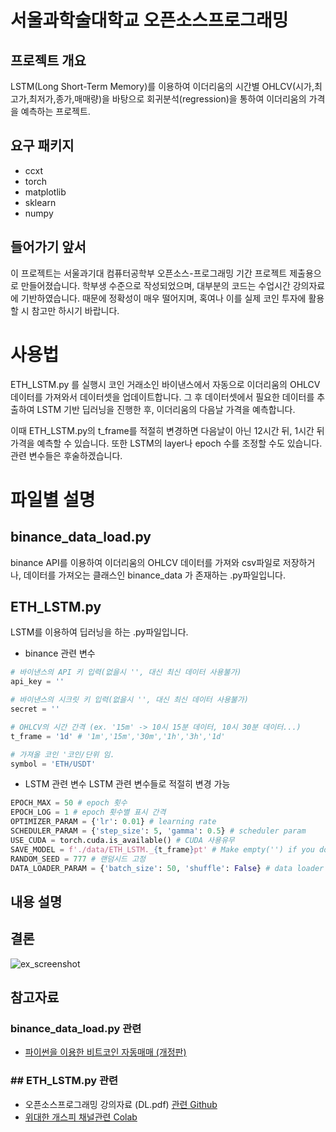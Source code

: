 # **서울과학술대학교 오픈소스프로그래밍**

## **프로젝트 개요**
LSTM(Long Short-Term Memory)를 이용하여 이더리움의 시간별 OHLCV(시가,최고가,최저가,종가,매매량)을 바탕으로 회귀분석(regression)을 통하여 이더리움의 가격을 예측하는 프로젝트.
  
## **요구 패키지**
* ccxt
* torch
* matplotlib
* sklearn
* numpy

## 들어가기 앞서
이 프로젝트는 서울과기대 컴퓨터공학부 오픈소스-프로그래밍 기간 프로젝트 제출용으로 만들어졌습니다. 학부생 수준으로 작성되었으며, 대부분의 코드는 수업시간 강의자료에 기반하였습니다.
때문에 정확성이 매우 떨어지며, 혹여나 이를 실제 코인 투자에 활용할 시 참고만 하시기 바랍니다.

# 사용법
ETH_LSTM.py 를 실행시 코인 거래소인 바이낸스에서 자동으로 이더리움의 OHLCV 데이터를 가져와서 데이터셋을 업데이트합니다. 그 후 데이터셋에서 필요한 데이터를 추출하여
LSTM 기반 딥러닝을 진행한 후, 이더리움의 다음날 가격을 예측합니다.

이때 ETH_LSTM.py의 t_frame를 적절히 변경하면 다음날이 아닌 12시간 뒤, 1시간 뒤 가격을 예측할 수 있습니다.
또한 LSTM의 layer나 epoch 수를 조정할 수도 있습니다. 관련 변수들은 후술하겠습니다.

# 파일별 설명
## binance_data_load.py
binance API를 이용하여 이더리움의 OHLCV 데이터를 가져와 csv파일로 저장하거나, 데이터를 가져오는 클래스인 binance_data 가 존재하는 .py파일입니다.

## ETH_LSTM.py
LSTM를 이용하여 딥러닝을 하는 .py파일입니다.

* binance 관련 변수
```python
# 바이낸스의 API 키 입력(없을시 '', 대신 최신 데이터 사용불가)
api_key = ''

# 바이낸스의 시크릿 키 입력(없을시 '', 대신 최신 데이터 사용불가)
secret = ''

# OHLCV의 시간 간격 (ex. '15m' -> 10시 15분 데이터, 10시 30분 데이터...)
t_frame = '1d' # '1m','15m','30m','1h','3h','1d'

# 가져올 코인 '코인/단위 임. 
symbol = 'ETH/USDT'
```
* LSTM 관련 변수
LSTM 관련 변수들로 적절히 변경 가능
```python
EPOCH_MAX = 50 # epoch 횟수
EPOCH_LOG = 1 # epoch 횟수별 표시 간격
OPTIMIZER_PARAM = {'lr': 0.01} # learning rate
SCHEDULER_PARAM = {'step_size': 5, 'gamma': 0.5} # scheduler param
USE_CUDA = torch.cuda.is_available() # CUDA 사용유무
SAVE_MODEL = f'./data/ETH_LSTM._{t_frame}pt' # Make empty('') if you don't want save the model
RANDOM_SEED = 777 # 랜덤시드 고정
DATA_LOADER_PARAM = {'batch_size': 50, 'shuffle': False} # data loader param
```

## 내용 설명

## 결론
![ex_screenshot](./img/.png)


## 참고자료

### binance_data_load.py 관련
* [파이썬을 이용한 비트코인 자동매매 (개정판)](https://wikidocs.net/120385)
### ## ETH_LSTM.py 관련
* 오픈소스프로그래밍 강의자료 (DL.pdf) [관련 Github](https://github.com/mint-lab/dl_tutorial)
* [위대한 개스피 채널](https://www.youtube.com/watch?v=9haME49Rx_0)[관련 Colab](https://colab.research.google.com/drive/149QFMKdMu9iSQoD6MaQ7ON5sncHzdH3x?usp=sharing#scrollTo=asdN_HvQfTpw)

